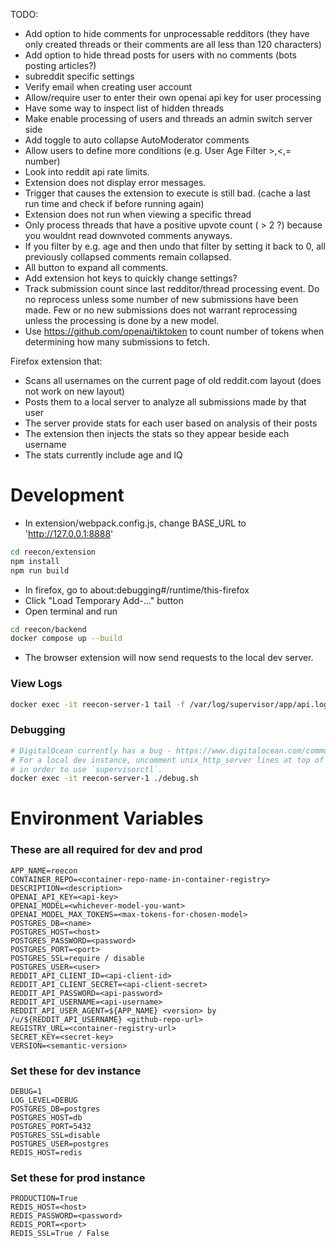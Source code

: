 TODO:
- Add option to hide comments for unprocessable redditors (they have only created threads or their comments are all less than 120 characters)
- Add option to hide thread posts for users with no comments (bots posting articles?)
- subreddit specific settings
- Verify email when creating user account
- Allow/require user to enter their own openai api key for user processing
- Have some way to inspect list of hidden threads
- Make enable processing of users and threads an admin switch server side
- Add toggle to auto collapse AutoModerator comments
- Allow users to define more conditions (e.g. User Age Filter >,<,= number)
- Look into reddit api rate limits.
- Extension does not display error messages.
- Trigger that causes the extension to execute is still bad. (cache a last run time and check if before running again)
- Extension does not run when viewing a specific thread
- Only process threads that have a positive upvote count ( > 2 ?) because you wouldnt read downvoted comments anyways.
- If you filter by e.g. age and then undo that filter by setting it back to 0, all previously collapsed comments remain collapsed.
- All button to expand all comments.
- Add extension hot keys to quickly change settings?
- Track submission count since last redditor/thread processing event. Do no reprocess unless some number of new submissions have been made. Few or no new submissions does not warrant reprocessing unless the processing is done by a new model.
- Use https://github.com/openai/tiktoken to count number of tokens when determining how many submissions to fetch.

Firefox extension that:
- Scans all usernames on the current page of old reddit.com layout (does not work on new layout)
- Posts them to a local server to analyze all submissions made by that user
- The server provide stats for each user based on analysis of their posts
- The extension then injects the stats so they appear beside each username
- The stats currently include age and IQ

# Development
- In extension/webpack.config.js, change BASE_URL to 'http://127.0.0.1:8888'
```bash
cd reecon/extension
npm install
npm run build
```
- In firefox, go to about:debugging#/runtime/this-firefox
- Click "Load Temporary Add-..." button
- Open terminal and run
```bash
cd reecon/backend
docker compose up --build
```
- The browser extension will now send requests to the local dev server.

### View Logs
```bash
docker exec -it reecon-server-1 tail -f /var/log/supervisor/app/api.log
```

### Debugging
```bash
# DigitalOcean currently has a bug - https://www.digitalocean.com/community/questions/app-platform-supervisor-error
# For a local dev instance, uncomment unix_http_server lines at top of reecon/app/supervisord.conf
# in order to use `supervisorctl`.
docker exec -it reecon-server-1 ./debug.sh
```

# Environment Variables
### These are all required for dev and prod
```
APP_NAME=reecon
CONTAINER_REPO=<container-repo-name-in-container-registry>
DESCRIPTION=<description>
OPENAI_API_KEY=<api-key>
OPENAI_MODEL=<whichever-model-you-want>
OPENAI_MODEL_MAX_TOKENS=<max-tokens-for-chosen-model>
POSTGRES_DB=<name>
POSTGRES_HOST=<host>
POSTGRES_PASSWORD=<password>
POSTGRES_PORT=<port>
POSTGRES_SSL=require / disable
POSTGRES_USER=<user>
REDDIT_API_CLIENT_ID=<api-client-id>
REDDIT_API_CLIENT_SECRET=<api-client-secret>
REDDIT_API_PASSWORD=<api-password>
REDDIT_API_USERNAME=<api-username>
REDDIT_API_USER_AGENT=${APP_NAME} <version> by /u/${REDDIT_API_USERNAME} <github-repo-url>
REGISTRY_URL=<container-registry-url>
SECRET_KEY=<secret-key>
VERSION=<semantic-version>
```

### Set these for dev instance
```
DEBUG=1
LOG_LEVEL=DEBUG
POSTGRES_DB=postgres
POSTGRES_HOST=db
POSTGRES_PORT=5432
POSTGRES_SSL=disable
POSTGRES_USER=postgres
REDIS_HOST=redis
```

### Set these for prod instance
```
PRODUCTION=True
REDIS_HOST=<host>
REDIS_PASSWORD=<password>
REDIS_PORT=<port>
REDIS_SSL=True / False
```
